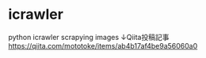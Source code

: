 # icrawler
python icrawler scrapying images
↓Qiita投稿記事
https://qiita.com/mototoke/items/ab4b17af4be9a56060a0
